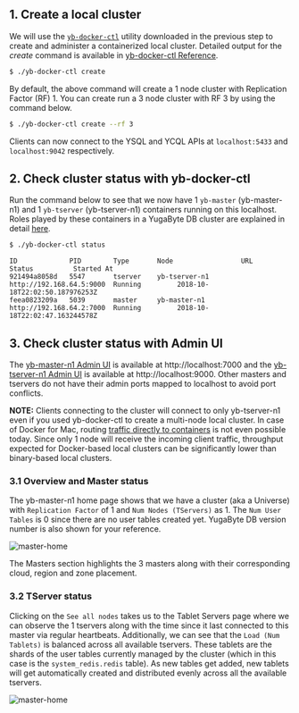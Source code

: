 ## 1. Create a local cluster 
  
We will use the [`yb-docker-ctl`](../../admin/yb-docker-ctl/) utility downloaded in the previous step to create and administer a containerized local cluster. Detailed output for the *create* command is available in [yb-docker-ctl Reference](../../admin/yb-docker-ctl/#create-cluster).
  

```sh
$ ./yb-docker-ctl create
```

By default, the above command will create a 1 node cluster with Replication Factor (RF) 1. You can create run a 3 node cluster with RF 3 by using the command below.

```sh
$ ./yb-docker-ctl create --rf 3
```

Clients can now connect to the YSQL and YCQL APIs at `localhost:5433` and `localhost:9042` respectively.

## 2. Check cluster status with yb-docker-ctl

Run the command below to see that we now have 1 `yb-master` (yb-master-n1) and 1 `yb-tserver` (yb-tserver-n1) containers running on this localhost. Roles played by these containers in a YugaByte DB cluster are explained in detail [here](../../architecture/concepts/universe/).

```sh
$ ./yb-docker-ctl status
```

```
ID             PID        Type       Node                 URL                       Status          Started At
921494a8058d   5547       tserver    yb-tserver-n1        http://192.168.64.5:9000  Running         2018-10-18T22:02:50.187976253Z
feea0823209a   5039       master     yb-master-n1         http://192.168.64.2:7000  Running         2018-10-18T22:02:47.163244578Z
```

## 3. Check cluster status with Admin UI

The [yb-master-n1 Admin UI](../../admin/yb-master/#admin-ui) is available at http://localhost:7000 and the [yb-tserver-n1 Admin UI](../../admin/yb-tserver/#admin-ui) is available at http://localhost:9000. Other masters and tservers do not have their admin ports mapped to localhost to avoid port conflicts. 

**NOTE:**
Clients connecting to the cluster will connect to only yb-tserver-n1 even if you used yb-docker-ctl to create a multi-node local cluster. In case of Docker for Mac, routing [traffic directly to containers](https://docs.docker.com/docker-for-mac/networking/#known-limitations-use-cases-and-workarounds) is not even possible today. Since only 1 node will receive the incoming client traffic, throughput expected for Docker-based local clusters can be significantly lower than binary-based local clusters.


### 3.1 Overview and Master status

The yb-master-n1 home page shows that we have a cluster (aka a Universe) with `Replication Factor` of 1 and `Num Nodes (TServers)` as 1. The `Num User Tables` is 0 since there are no user tables created yet. YugaByte DB version number is also shown for your reference. 

![master-home](/images/admin/master-home-docker-rf1.png)

The Masters section highlights the 3 masters along with their corresponding cloud, region and zone placement. 

### 3.2 TServer status

Clicking on the `See all nodes` takes us to the Tablet Servers page where we can observe the 1 tservers along with the time since it last connected to this master via regular heartbeats. Additionally, we can see that the `Load (Num Tablets)` is balanced across all available tservers. These tablets are the shards of the user tables currently managed by the cluster (which in this case is the `system_redis.redis` table). As new tables get added, new tablets will get automatically created and distributed evenly across all the available tservers.

![master-home](/images/admin/master-tservers-list-docker-rf1.png)
